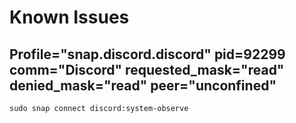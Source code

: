 # Known Issues

## Profile="snap.discord.discord" pid=92299 comm="Discord" requested\_mask="read" denied\_mask="read" peer="unconfined"

```text
sudo snap connect discord:system-observe
```



